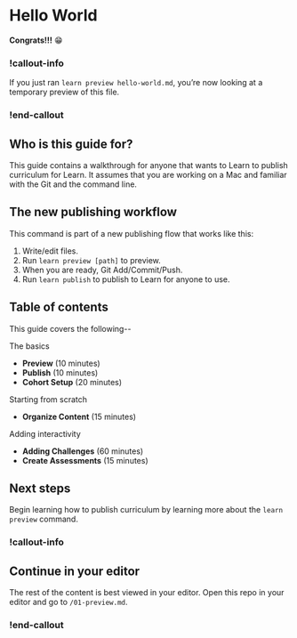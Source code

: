 # Hello World

**Congrats!!!** 😁

### !callout-info
If you just ran `learn preview hello-world.md`, you’re now looking at a temporary preview of this file.

### !end-callout

## Who is this guide for?

This guide contains a walkthrough for anyone that wants to Learn to publish curriculum for Learn. It assumes that you are working on a Mac and familiar with the Git and the command line.

## The new publishing workflow

This command is part of a new publishing flow that works like this:

1. Write/edit files.
2. Run `learn preview [path]` to preview.
3. When you are ready, Git Add/Commit/Push.
4. Run `learn publish` to publish to Learn for anyone to use.

## Table of contents

This guide covers the following--

The basics
* **Preview** (10 minutes)
* **Publish** (10 minutes)
* **Cohort Setup** (20 minutes)

Starting from scratch
* **Organize Content** (15 minutes)

Adding interactivity
* **Adding Challenges** (60 minutes)
* **Create Assessments** (15 minutes)

## Next steps

Begin learning how to publish curriculum by learning more about the `learn preview` command.

### !callout-info
## Continue in your editor
The rest of the content is best viewed in your editor. Open this repo in your editor and go to `/01-preview.md`.
### !end-callout
